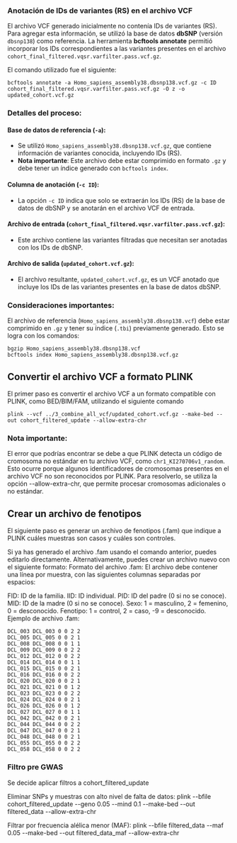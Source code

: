 ### Anotación de IDs de variantes (RS) en el archivo VCF

El archivo VCF generado inicialmente no contenía IDs de variantes (RS). Para agregar esta información, se utilizó la base de datos **dbSNP** (versión `dbsnp138`) como referencia. La herramienta **bcftools annotate** permitió incorporar los IDs correspondientes a las variantes presentes en el archivo `cohort_final_filtered.vqsr.varfilter.pass.vcf.gz`.

El comando utilizado fue el siguiente:

```
bcftools annotate -a Homo_sapiens_assembly38.dbsnp138.vcf.gz -c ID cohort_final_filtered.vqsr.varfilter.pass.vcf.gz -O z -o updated_cohort.vcf.gz
```
### Detalles del proceso:

#### Base de datos de referencia (`-a`):
- Se utilizó `Homo_sapiens_assembly38.dbsnp138.vcf.gz`, que contiene información de variantes conocida, incluyendo IDs (RS).
- **Nota importante**: Este archivo debe estar comprimido en formato `.gz` y debe tener un índice generado con `bcftools index`.

#### Columna de anotación (`-c ID`):
- La opción `-c ID` indica que solo se extraerán los IDs (RS) de la base de datos de dbSNP y se anotarán en el archivo VCF de entrada.

#### Archivo de entrada (`cohort_final_filtered.vqsr.varfilter.pass.vcf.gz`):
- Este archivo contiene las variantes filtradas que necesitan ser anotadas con los IDs de dbSNP.

#### Archivo de salida (`updated_cohort.vcf.gz`):
- El archivo resultante, `updated_cohort.vcf.gz`, es un VCF anotado que incluye los IDs de las variantes presentes en la base de datos dbSNP.

### Consideraciones importantes:
El archivo de referencia (`Homo_sapiens_assembly38.dbsnp138.vcf`) debe estar comprimido en `.gz` y tener su índice (`.tbi`) previamente generado. Esto se logra con los comandos:

```
bgzip Homo_sapiens_assembly38.dbsnp138.vcf
bcftools index Homo_sapiens_assembly38.dbsnp138.vcf.gz
```
## Convertir el archivo VCF a formato PLINK
El primer paso es convertir el archivo VCF a un formato compatible con PLINK, como BED/BIM/FAM, utilizando el siguiente comando
```
plink --vcf ../3_combine_all_vcf/updated_cohort.vcf.gz --make-bed --out cohort_filtered_update --allow-extra-chr
```
### Nota importante:
El error que podrías encontrar se debe a que PLINK detecta un código de cromosoma no estándar en tu archivo VCF, como `chr1_KI270706v1_random`. Esto ocurre porque algunos identificadores de cromosomas presentes en el archivo VCF no son reconocidos por PLINK. Para resolverlo, se utiliza la opción --allow-extra-chr, que permite procesar cromosomas adicionales o no estándar.

## Crear un archivo de fenotipos
El siguiente paso es generar un archivo de fenotipos (.fam) que indique a PLINK cuáles muestras son casos y cuáles son controles.

Si ya has generado el archivo .fam usando el comando anterior, puedes editarlo directamente.
Alternativamente, puedes crear un archivo nuevo con el siguiente formato:
Formato del archivo .fam:
El archivo debe contener una línea por muestra, con las siguientes columnas separadas por espacios:

FID: ID de la familia.
IID: ID individual.
PID: ID del padre (0 si no se conoce).
MID: ID de la madre (0 si no se conoce).
Sexo: 1 = masculino, 2 = femenino, 0 = desconocido.
Fenotipo: 1 = control, 2 = caso, -9 = desconocido.
Ejemplo de archivo .fam:

```
DCL_003 DCL_003 0 0 2 2
DCL_005 DCL_005 0 0 2 1
DCL_008 DCL_008 0 0 1 1
DCL_009 DCL_009 0 0 2 2
DCL_012 DCL_012 0 0 2 2
DCL_014 DCL_014 0 0 1 1
DCL_015 DCL_015 0 0 2 1
DCL_016 DCL_016 0 0 2 2
DCL_020 DCL_020 0 0 2 1
DCL_021 DCL_021 0 0 1 2
DCL_023 DCL_023 0 0 2 2
DCL_024 DCL_024 0 0 2 1
DCL_026 DCL_026 0 0 1 2
DCL_027 DCL_027 0 0 1 1
DCL_042 DCL_042 0 0 2 1
DCL_044 DCL_044 0 0 2 2
DCL_047 DCL_047 0 0 2 1
DCL_048 DCL_048 0 0 2 1
DCL_055 DCL_055 0 0 2 2
DCL_058 DCL_058 0 0 2 2
```

### Filtro pre GWAS

Se decide aplicar filtros a cohort_filtered_update

Eliminar SNPs y muestras con alto nivel de falta de datos:
  plink --bfile cohort_filtered_update --geno 0.05 --mind 0.1 --make-bed --out filtered_data --allow-extra-chr

Filtrar por frecuencia alélica menor (MAF):
  plink --bfile filtered_data --maf 0.05 --make-bed --out filtered_data_maf --allow-extra-chr


